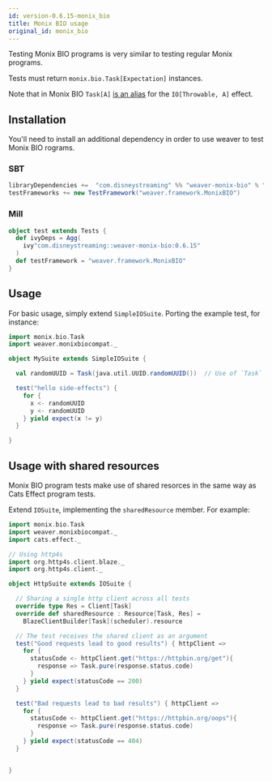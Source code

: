 ```yaml
---
id: version-0.6.15-monix_bio
title: Monix BIO usage
original_id: monix_bio
---
```


Testing Monix BIO programs is very similar to testing regular Monix programs.

Tests must return `monix.bio.Task[Expectation]` instances.

Note that in Monix BIO `Task[A]` [is an alias](https://bio.monix.io/docs/introduction) for the `IO[Throwable, A]` effect.

## Installation

You'll need to install an additional dependency in order to use weaver to test Monix BIO rograms.

### SBT
```scala
libraryDependencies +=  "com.disneystreaming" %% "weaver-monix-bio" % "0.6.15" % Test
testFrameworks += new TestFramework("weaver.framework.MonixBIO")
```

### Mill
```scala
object test extends Tests {
  def ivyDeps = Agg(
    ivy"com.disneystreaming::weaver-monix-bio:0.6.15"
  )
  def testFramework = "weaver.framework.MonixBIO"
}
```

## Usage

For basic usage, simply extend `SimpleIOSuite`. Porting the example test, for instance:

```scala
import monix.bio.Task
import weaver.monixbiocompat._

object MySuite extends SimpleIOSuite {

  val randomUUID = Task(java.util.UUID.randomUUID())  // Use of `Task` instead of `IO`

  test("hello side-effects") {
    for {
      x <- randomUUID
      y <- randomUUID
    } yield expect(x != y)
  }

}
```

## Usage with shared resources

Monix BIO program tests make use of shared resorces in the same way as Cats Effect program tests.

Extend `IOSuite`, implementing the `sharedResource` member. For example:

```scala
import monix.bio.Task
import weaver.monixbiocompat._
import cats.effect._

// Using http4s
import org.http4s.client.blaze._
import org.http4s.client._

object HttpSuite extends IOSuite {

  // Sharing a single http client across all tests
  override type Res = Client[Task]
  override def sharedResource : Resource[Task, Res] =
    BlazeClientBuilder[Task](scheduler).resource

  // The test receives the shared client as an argument
  test("Good requests lead to good results") { httpClient =>
    for {
      statusCode <- httpClient.get("https://httpbin.org/get"){
        response => Task.pure(response.status.code)
      }
    } yield expect(statusCode == 200)
  }

  test("Bad requests lead to bad results") { httpClient =>
    for {
      statusCode <- httpClient.get("https://httpbin.org/oops"){
        response => Task.pure(response.status.code)
      }
    } yield expect(statusCode == 404)
  }


}
```
